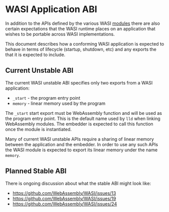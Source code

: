 WASI Application ABI
====================

In addition to the APIs defined by the various WASI [modules](modules.md) there
are also certain expectations that the WASI runtime places on an application
that wishes to be portable across WASI implementations.

This document describes how a conforming WASI application is expected to behave
in terms of lifecycle (startup, shutdown, etc) and any exports the that
it is expected to include.

Current Unstable ABI
--------------------

The current WASI unstable ABI specifies only two exports from a WASI
application:

- `_start` - the program entry point
- `memory` - linear memory used by the program

The `_start` start export must be WebAssembly function and will be used as the
program entry point.  This is the default name used by `lld` when linking
WebAssembly modules.  The embedder is expected to call this function once the
module is instantiated.

Many of current WASI unstable APIs require a sharing of linear memory between
the application and the embedder.  In order to use any such APIs the WASI module
is expected to export its linear memory under the name `memory`.

Planned Stable ABI
------------------

There is ongoing discussion about what the stable ABI might look like:

- https://github.com/WebAssembly/WASI/issues/13
- https://github.com/WebAssembly/WASI/issues/19
- https://github.com/WebAssembly/WASI/issues/24
